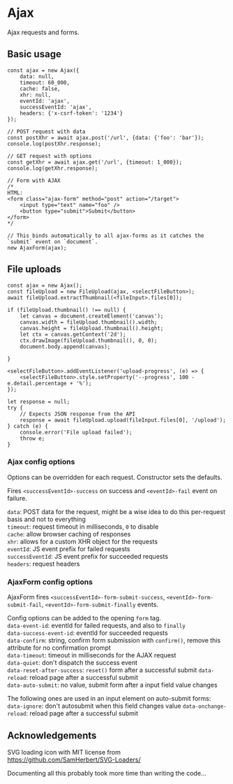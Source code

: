 # Ajax
Ajax requests and forms.

## Basic usage
```
const ajax = new Ajax({
    data: null,
    timeout: 60_000,
    cache: false,
    xhr: null,
    eventId: 'ajax',
    successEventId: 'ajax',
    headers: {'x-csrf-token': '1234'}
});

// POST request with data
const postXhr = await ajax.post('/url', {data: {'foo': 'bar'});
console.log(postXhr.response);

// GET request with options
const getXhr = await ajax.get('/url', {timeout: 1_000});
console.log(getXhr.response);

// Form with AJAX
/*
HTML:
<form class="ajax-form" method="post" action="/target">
    <input type="text" name="foo" />
    <button type="submit">Submit</button>
</form>
*/

// This binds automatically to all ajax-forms as it catches the `submit` event on `document`.
new AjaxForm(ajax);
```

## File uploads
```
const ajax = new Ajax();
const fileUpload = new FileUpload(ajax, <selectFileButton>);
await fileUpload.extractThumbnail(<fileInput>.files[0]);
    
if (fileUpload.thumbnail() !== null) {
    let canvas = document.createElement('canvas');
    canvas.width = fileUpload.thumbnail().width;
    canvas.height = fileUpload.thumbnail().height;
    let ctx = canvas.getContext('2d');
    ctx.drawImage(fileUpload.thumbnail(), 0, 0);
    document.body.append(canvas);
    
}

<selectFileButton>.addEventListener('upload-progress', (e) => {
    <selectFileButton>.style.setProperty('--progress', 100 - e.detail.percentage + '%');
});

let response = null;
try {
    // Expects JSON response from the API
    response = await fileUpload.upload(fileInput.files[0], '/upload');
} catch (e) {
    console.error('File upload failed');
    throw e;
}
```

### Ajax config options
Options can be overridden for each request. Constructor sets the defaults.

Fires `<successEventId>-success` on success and `<eventId>-fail` event on failure.  

`data`: POST data for the request, might be a wise idea to do this per-request basis and not to everything  
`timeout`: request timeout in milliseconds, `0` to disable  
`cache`: allow browser caching of responses  
`xhr`: allows for a custom XHR object for the requests  
`eventId`: JS event prefix for failed requests  
`successEventId`: JS event prefix for succeeded requests  
`headers`: request headers

### AjaxForm config options
AjaxForm fires `<successEventId>-form-submit-success`, `<eventId>-form-submit-fail`, `<eventId>-form-submit-finally` events.

Config options can be added to the opening `form` tag.  
`data-event-id`: eventId for failed requests, and also to `finally`  
`data-success-event-id`: eventId for succeeded requests  
`data-confirm`: string, confirm form submission with `confirm()`, remove this attribute for no confirmation prompt  
`data-timeout`: timeout in milliseconds for the AJAX request  
`data-quiet`: don't dispatch the success event  
`data-reset-after-success`: `reset()` form after a successful submit
`data-reload`: reload page after a successful submit  
`data-auto-submit`: no value, submit form after a input field value changes  

The following ones are used in an input element on auto-submit forms:  
`data-ignore`: don't autosubmit when this field changes value
`data-onchange-reload`: reload page after a successful submit

## Acknowledgements
SVG loading icon with MIT license from https://github.com/SamHerbert/SVG-Loaders/

Documenting all this probably took more time than writing the code...